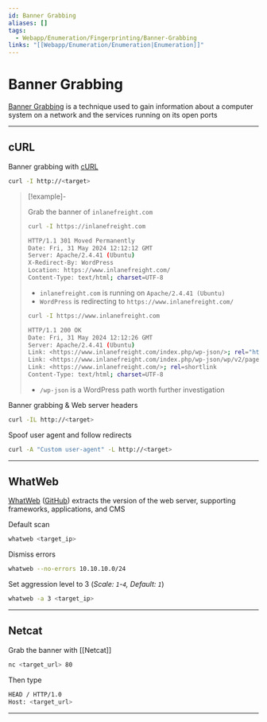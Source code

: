 ```yaml
---
id: Banner Grabbing
aliases: []
tags:
  - Webapp/Enumeration/Fingerprinting/Banner-Grabbing
links: "[[Webapp/Enumeration/Enumeration|Enumeration]]"
---
```


# Banner Grabbing

[Banner Grabbing](https://en.wikipedia.org/wiki/Banner_grabbing)
is a technique used to gain information about a computer system on a network
and the services running on its open ports

___

<!-- cURL {{{-->
## cURL

Banner grabbing with [cURL](https://curl.se/)

```sh
curl -I http://<target>
```

<!-- Example {{{-->
> [!example]-
>
> Grab the banner of `inlanefreight.com`
>
> ```sh
> curl -I https://inlanefreight.com
> ```
> ```sh
> HTTP/1.1 301 Moved Permanently
> Date: Fri, 31 May 2024 12:12:12 GMT
> Server: Apache/2.4.41 (Ubuntu)
> X-Redirect-By: WordPress
> Location: https://www.inlanefreight.com/
> Content-Type: text/html; charset=UTF-8
> ```
>
> - `inlanefreight.com` is running on `Apache/2.4.41 (Ubuntu)`
> - `WordPress` is redirecting to `https://www.inlanefreight.com/`
>
> ```sh
> curl -I https://www.inlanefreight.com
> ```
> ```sh
> HTTP/1.1 200 OK
> Date: Fri, 31 May 2024 12:12:26 GMT
> Server: Apache/2.4.41 (Ubuntu)
> Link: <https://www.inlanefreight.com/index.php/wp-json/>; rel="https://api.w.org/"
> Link: <https://www.inlanefreight.com/index.php/wp-json/wp/v2/pages/7>; rel="alternate"; type="application/json"
> Link: <https://www.inlanefreight.com/>; rel=shortlink
> Content-Type: text/html; charset=UTF-8
> ```
>
> - `/wp-json` is a WordPress path worth further investigation
<!-- }}} -->

Banner grabbing & Web server headers

```sh
curl -IL http://<target>
```

Spoof user agent and follow redirects

```sh
curl -A "Custom user-agent" -L http://<target>
```


___
<!-- }}} -->

<!-- WhatWeb {{{-->
## WhatWeb

[WhatWeb](https://whatweb.net/) ([GitHub](https://github.com/urbanadventurer/WhatWeb))
extracts the version of the web server,
supporting frameworks, applications, and CMS

Default scan

```sh
whatweb <target_ip>
```

Dismiss errors

```sh
whatweb --no-errors 10.10.10.0/24
```

Set aggression level to 3 (*Scale: `1`-`4`, Default: `1`*)

```sh
whatweb -a 3 <target_ip>
```

___
<!-- }}} -->

<!-- Netcat {{{-->
## Netcat

Grab the banner with [[Netcat]]

```sh
nc <target_url> 80
```

Then type

```sh
HEAD / HTTP/1.0
Host: <target_url>
```

___
<!-- }}} -->
